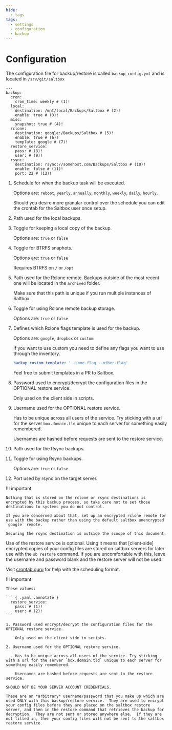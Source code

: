 ```yaml
---
hide:
  - tags
tags:
  - settings
  - configuration
  - backup
---
```


# Configuration

The configuration file for backup/restore is called `backup_config.yml` and is located in `/srv/git/saltbox`

``` { .yaml .annotate }
---
backup:
  cron:
    cron_time: weekly # (1)!
  local:
    destination: /mnt/local/Backups/Saltbox # (2)!
    enable: true # (3)!
  misc:
    snapshot: true # (4)!
  rclone:
    destination: google:/Backups/Saltbox # (5)!
    enable: true # (6)!
    template: google # (7)!
  restore_service:
    pass: # (8)!
    user: # (9)!
  rsync:
    destination: rsync://somehost.com/Backups/Saltbox # (10)!
    enable: false # (11)!
    port: 22 # (12)!

```

1. Schedule for when the backup task will be executed.

    Options are: `reboot`, `yearly`, `annually`, `monthly`, `weekly`, `daily`, `hourly`.

    Should you desire more granular control over the schedule you can edit the crontab for the Saltbox user once setup.

2. Path used for the local backups.

3. Toggle for keeping a local copy of the backup.

    Options are: `true` or `false`

4. Toggle for BTRFS snaphots.

    Options are: `true` or `false`

    Requires BTRFS on `/` or `/opt`

5. Path used for the Rclone remote. Backups outside of the most recent one will be located in the `archived` folder.

    Make sure that this path is unique if you run multiple instances of Saltbox.

6. Toggle for using Rclone remote backup storage.

    Options are: `true` or `false`

7. Defines which Rclone flags template is used for the backup.

    Options are: `google`, `dropbox` or `custom`

    If you want to use custom you need to define any flags you want to use through the inventory.

    ```yaml
    backup_custom_template: '--some-flag --other-flag'
    ```

    Feel free to submit templates in a PR to Saltbox.

8. Password used to encrypt/decrypt the configuration files in the OPTIONAL restore service.

    Only used on the client side in scripts.

9. Username used for the OPTIONAL restore service.

    Has to be unique across all users of the service. Try sticking with a url for the server `box.domain.tld` unique to each server for something easily remembered.

    Usernames are hashed before requests are sent to the restore service.

10. Path used for the Rsync backups.

11. Toggle for using Rsync backups.

    Options are: `true` or `false`

12. Port used by rsync on the target server.

!!! important

    Nothing that is stored on the rclone or rsync destinations is encrypted by this backup process, so take care not to set those destinations to systems you do not control.

    If you are concerned about that, set up an encrypted rclone remote for use with the backup rather than using the default saltbox unencrypted `google` remote.

    Securing the rsync destination is outside the scoope of this document.

Use of the restore service is optional.  Using it means that [client-side] encrypted copies of your config files are stored on saltbox servers for later use with the `sb restore` command.  If you are uncomfortable with this, leave the username and password blank and the restore server will not be used.

Visit [crontab.guru](https://crontab.guru/) for help with the scheduling format.

!!! important

    These values:

    ``` { .yaml .annotate }
      restore_service:
        pass: # (1)!
        user: # (2)!
    ```

    1. Password used encrypt/decrypt the configuration files for the OPTIONAL restore service. 

        Only used on the client side in scripts.

    2. Username used for the OPTIONAL restore service.

        Has to be unique across all users of the service. Try sticking with a url for the server `box.domain.tld` unique to each server for something easily remembered.

        Usernames are hashed before requests are sent to the restore service.

    SHOULD NOT BE YOUR SERVER ACCOUNT CREDENTIALS.

    These are an *arbitrary* username/password that you make up which are used ONLY with this backup/restore service.  They are used to encrypt your config files before they are placed on the saltbox restore server, and then in the restore command that retrieves the backup for decryption.  They are not sent or stored anywhere else.  If they are not filled in, then your config files will not be sent to the saltbox restore service.
